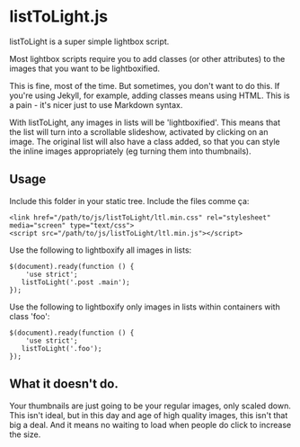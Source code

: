 # listToLight.js

listToLight is a super simple lightbox script.

Most lightbox scripts require you to add classes (or other attributes) to the images that you want to be lightboxified.

This is fine, most of the time. But sometimes, you don't want to do this. If you're using Jekyll, for example, adding classes means using HTML. This is a pain - it's nicer just to use Markdown syntax.

With listToLight, any images in lists will be 'lightboxified'. This means that the list will turn into a scrollable slideshow, activated by clicking on an image. The original list will also have a class added, so that you can style the inline images appropriately (eg turning them into thumbnails).

## Usage

Include this folder in your static tree. Include the files comme ça:

    <link href="/path/to/js/listToLight/ltl.min.css" rel="stylesheet" media="screen" type="text/css">
    <script src="/path/to/js/listToLight/ltl.min.js"></script>
    
Use the following to lightboxify all images in lists:

    $(document).ready(function () {
        'use strict';
       listToLight('.post .main');
    });

Use the following to lightboxify only images in lists within containers with class 'foo':

    $(document).ready(function () {
        'use strict';
       listToLight('.foo');
    });

## What it doesn't do.

Your thumbnails are just going to be your regular images, only scaled down. This isn't ideal, but in this day and age of high quality images, this isn't that big a deal. And it means no waiting to load when people do click to increase the size.